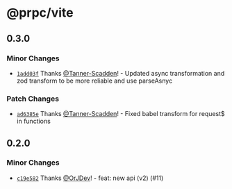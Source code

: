 # @prpc/vite

## 0.3.0

### Minor Changes

- [`1add03f`](https://github.com/OrJDev/prpc/commit/1add03f50e74f2490feb2c0170413573eefe40a6) Thanks [@Tanner-Scadden](https://github.com/Tanner-Scadden)! - Updated async transformation and zod transform to be more reliable and use parseAsnyc

### Patch Changes

- [`ad6385e`](https://github.com/OrJDev/prpc/commit/ad6385ee9cfeb487dcf6bc34d471d08db701cf80) Thanks [@Tanner-Scadden](https://github.com/Tanner-Scadden)! - Fixed babel transform for request$ in functions

## 0.2.0

### Minor Changes

- [`c19e582`](https://github.com/OrJDev/prpc/commit/c19e582d304a50dd69a5c5c08bf590a5a9034218) Thanks [@OrJDev](https://github.com/OrJDev)! - feat: new api (v2) (#11)
